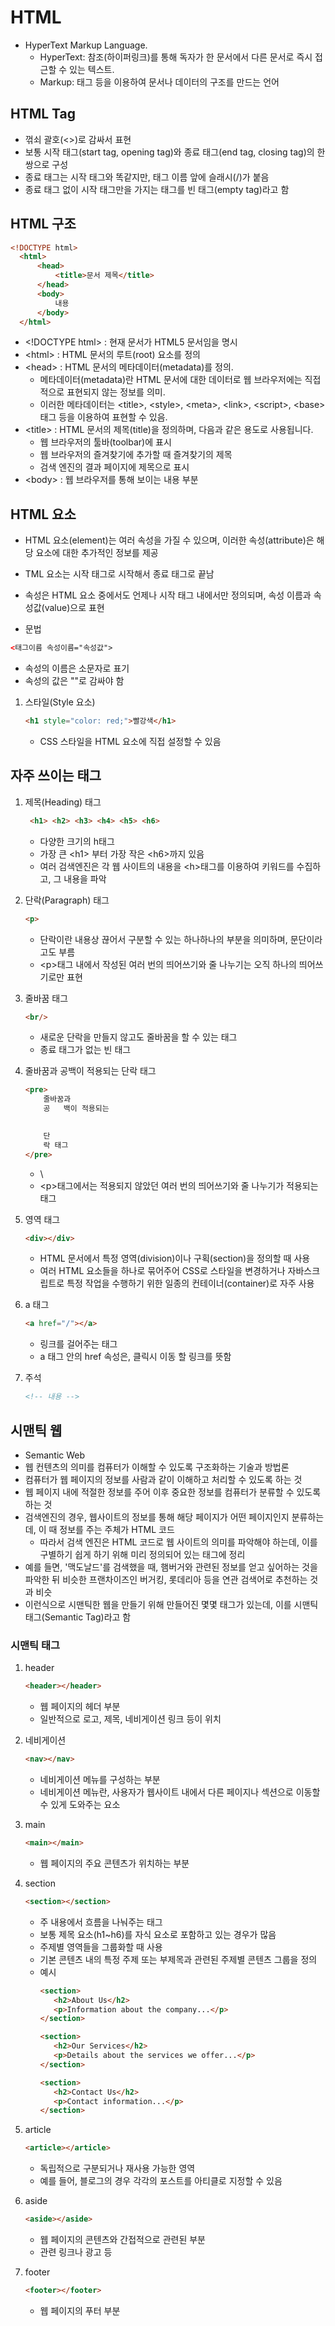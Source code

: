 # HTML
- HyperText Markup Language.
  - HyperText: 참조(하이퍼링크)를 통해 독자가 한 문서에서 다른 문서로 즉시 접근할 수 있는 텍스트.
  - Markup: 태그 등을 이용하여 문서나 데이터의 구조를 만드는 언어


## HTML Tag
- 꺾쇠 괄호(<>)로 감싸서 표현
- 보통 시작 태그(start tag, opening tag)와 종료 태그(end tag, closing tag)의 한 쌍으로 구성
- 종료 태그는 시작 태그와 똑같지만, 태그 이름 앞에 슬래시(/)가 붙음
- 종료 태그 없이 시작 태그만을 가지는 태그를 빈 태그(empty tag)라고 함

## HTML 구조
```html
<!DOCTYPE html>
  <html>
      <head> 
          <title>문서 제목</title>
      </head> 
      <body>
          내용
      </body>
  </html>
```
- \<!DOCTYPE html> : 현재 문서가 HTML5 문서임을 명시
- \<html> : HTML 문서의 루트(root) 요소를 정의
- \<head> : HTML 문서의 메타데이터(metadata)를 정의.
  - 메타데이터(metadata)란 HTML 문서에 대한 데이터로 웹 브라우저에는 직접적으로 표현되지 않는 정보를 의미.
  - 이러한 메타데이터는 \<title>, \<style>, \<meta>, \<link>, \<script>, \<base>태그 등을 이용하여 표현할 수 있음.
- \<title> : HTML 문서의 제목(title)을 정의하며, 다음과 같은 용도로 사용됩니다.
  - 웹 브라우저의 툴바(toolbar)에 표시
  - 웹 브라우저의 즐겨찾기에 추가할 때 즐겨찾기의 제목
  - 검색 엔진의 결과 페이지에 제목으로 표시
- \<body> : 웹 브라우저를 통해 보이는 내용 부분

## HTML 요소
- HTML 요소(element)는 여러 속성을 가질 수 있으며, 이러한 속성(attribute)은 해당 요소에 대한 추가적인 정보를 제공
- TML 요소는 시작 태그로 시작해서 종료 태그로 끝남
- 속성은 HTML 요소 중에서도 언제나 시작 태그 내에서만 정의되며, 속성 이름과 속성값(value)으로 표현

- 문법
```html
<태그이름 속성이름="속성값">
```
- 속성의 이름은 소문자로 표기
- 속성의 값은 ""로 감싸야 함

1. 스타일(Style 요소)
   ```html
   <h1 style="color: red;">빨강색</h1>
   ```
   - CSS 스타일을 HTML 요소에 직접 설정할 수 있음

## 자주 쓰이는 태그

1. 제목(Heading) 태그
   ```html
    <h1> <h2> <h3> <h4> <h5> <h6>
   ```
   - 다양한 크기의 h태그
   - 가장 큰 \<h1> 부터 가장 작은 \<h6>까지 있음
   - 여러 검색엔진은 각 웹 사이트의 내용을 \<h>태그를 이용하여 키워드를 수집하고, 그 내용을 파악

2. 단락(Paragraph) 태그
   ```html
   <p>
   ```
   - 단락이란 내용상 끊어서 구분할 수 있는 하나하나의 부분을 의미하며, 문단이라고도 부름
   - \<p>태그 내에서 작성된 여러 번의 띄어쓰기와 줄 나누기는 오직 하나의 띄어쓰기로만 표현

3. 줄바꿈 태그
   ```html
   <br/>
   ```
   - 새로운 단락을 만들지 않고도 줄바꿈을 할 수 있는 태그
   - 종료 태그가 없는 빈 태그

4. 줄바꿈과 공백이 적용되는 단락 태그
   ```html
   <pre>
       줄바꿈과
       공   백이 적용되는
       

       단
       락 태그
   </pre>
   ```
   - \
   - \<p>태그에서는 적용되지 않았던 여러 번의 띄어쓰기와 줄 나누기가 적용되는 태그

5. 영역 태그
   ```html
   <div></div>
   ```
   - HTML 문서에서 특정 영역(division)이나 구획(section)을 정의할 때 사용
   - 여러 HTML 요소들을 하나로 묶어주어 CSS로 스타일을 변경하거나 자바스크립트로 특정 작업을 수행하기 위한 일종의 컨테이너(container)로 자주 사용

6. a 태그
   ```html
   <a href="/"></a>
   ```
   - 링크를 걸어주는 태그
   - a 태그 안의 href 속성은, 클릭시 이동 할 링크를 뜻함

6. 주석
   ```html
   <!-- 내용 -->
   ``` 

## 시맨틱 웹
- Semantic Web
- 웹 컨텐츠의 의미를 컴퓨터가 이해할 수 있도록 구조화하는 기술과 방법론
- 컴퓨터가 웹 페이지의 정보를 사람과 같이 이해하고 처리할 수 있도록 하는 것
- 웹 페이지 내에 적절한 정보를 주어 이후 중요한 정보를 컴퓨터가 분류할 수 있도록 하는 것
- 검색엔진의 경우, 웹사이트의 정보를 통해 해당 페이지가 어떤 페이지인지 분류하는데, 이 때 정보를 주는 주체가 HTML 코드
   - 따라서 검색 엔진은 HTML 코드로 웹 사이트의 의미를 파악해야 하는데, 이를 구별하기 쉽게 하기 위해 미리 정의되어 있는 태그에 정리
- 예를 들면, '맥도날드'를 검색했을 때, 햄버거와 관련된 정보를 얻고 싶어하는 것을 파악한 뒤 비슷한 프랜차이즈인 버거킹, 롯데리아 등을 연관 검색어로 추천하는 것과 비슷
- 이런식으로 시맨틱한 웹을 만들기 위해 만들어진 몇몇 태그가 있는데, 이를 시맨틱 태그(Semantic Tag)라고 함

### 시맨틱 태그
1. header
   ```html
   <header></header>
   ```
   - 웹 페이지의 헤더 부분
   - 일반적으로 로고, 제목, 네비게이션 링크 등이 위치

2. 네비게이션
   ```html
   <nav></nav>
   ```
   - 네비게이션 메뉴를 구성하는 부분
   - 네비게이션 메뉴란, 사용자가 웹사이트 내에서 다른 페이지나 섹션으로 이동할 수 있게 도와주는 요소

3. main
   ```html
   <main></main>
   ```
   - 웹 페이지의 주요 콘텐츠가 위치하는 부분

4. section
   ```html
   <section></section>
   ```
   - 주 내용에서 흐름을 나눠주는 태그
   - 보통 제목 요소(h1~h6)를 자식 요소로 포함하고 있는 경우가 많음
   - 주제별 영역들을 그룹화할 때 사용
   - 기본 콘텐츠 내의 특정 주제 또는 부제목과 관련된 주제별 콘텐츠 그룹을 정의
   - 예시
      ```html
      <section>
         <h2>About Us</h2>
         <p>Information about the company...</p>
      </section>

      <section>
         <h2>Our Services</h2>
         <p>Details about the services we offer...</p>
      </section>

      <section>
         <h2>Contact Us</h2>
         <p>Contact information...</p>
      </section>

      ```

5. article
   ```html
   <article></article>
   ```
   - 독립적으로 구분되거나 재사용 가능한 영역
   - 예를 들어, 블로그의 경우 각각의 포스트를 아티클로 지정할 수 있음

6. aside
   ```html
   <aside></aside>
   ```
   - 웹 페이지의 콘텐츠와 간접적으로 관련된 부분
   - 관련 링크나 광고 등

7. footer
   ```html
   <footer></footer>
   ```
   - 웹 페이지의 푸터 부분